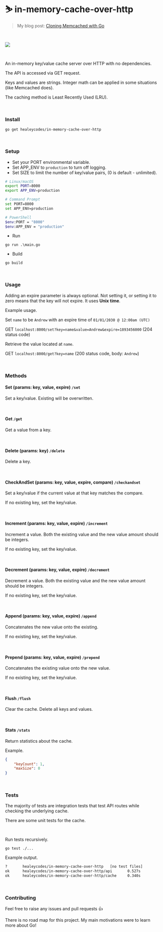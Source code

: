 # ⛷️ in-memory-cache-over-http

> My blog post: [Cloning Memcached with Go](https://healeycodes.com/go/tutorial/beginners/showdev/2019/10/21/cloning-memcached-with-go.html)

<br>

[![](https://github.com/healeycodes/in-memory-cache-over-http/workflows/Go/badge.svg)](https://github.com/healeycodes/in-memory-cache-over-http/actions?query=workflow%3AGo)

<br>

An in-memory key/value cache server over HTTP with no dependencies.

The API is accessed via GET request.

Keys and values are strings. Integer math can be applied in some situations (like Memcached does).

The caching method is Least Recently Used (LRU).

<br>

### Install

`go get healeycodes/in-memory-cache-over-http`

<br>

### Setup

- Set your PORT environmental variable.
- Set APP_ENV to `production` to turn off logging.
- Set SIZE to limit the number of key/value pairs, (0 is default - unlimited).

```bash
# Linux/macOS
export PORT=8000
export APP_ENV=production

# Command Prompt
set PORT=8000
set APP_ENV=production

# PowerShell
$env:PORT = "8000"
$env:APP_ENV = "production"
```

- Run

`go run .\main.go`

- Build

`go build`

<br>

### Usage

Adding an expire parameter is always optional. Not setting it, or setting it to zero means that the key will not expire. It uses **Unix time**.

Example usage.

Set `name` to be `Andrew` with an expire time of `01/01/2030 @ 12:00am (UTC)`

GET `localhost:8000/set?key=name&value=Andrew&expire=1893456000` (204 status code)

Retrieve the value located at `name`.

GET `localhost:8000/get?key=name` (200 status code, body: `Andrew`)

<br>

### Methods

#### Set (params: key, value, expire) `/set`

Set a key/value. Existing will be overwritten.

<br>

#### Get `/get`

Get a value from a key.

<br>

#### Delete (params: key) `/delete`

Delete a key.

<br>

#### CheckAndSet (params: key, value, expire, compare) `/checkandset`

Set a key/value if the current value at that key matches the compare.

If no existing key, set the key/value.

<br>

#### Increment (params: key, value, expire) `/increment`

Increment a value. Both the existing value and the new value amount should be integers.

If no existing key, set the key/value.

<br>

#### Decrement (params: key, value, expire) `/decrement`

Decrement a value. Both the existing value and the new value amount should be integers.

If no existing key, set the key/value.

<br>

#### Append (params: key, value, expire) `/append`

Concatenates the new value onto the existing.

If no existing key, set the key/value.

<br>

#### Prepend (params: key, value, expire) `/prepend`

Concatenates the existing value onto the new value.

If no existing key, set the key/value.

<br>

#### Flush `/flush`

Clear the cache. Delete all keys and values.

<br>

#### Stats `/stats`

Return statistics about the cache.

Example.

```json
{
    "keyCount": 1,
    "maxSize": 0
}
```

<br>

### Tests

The majority of tests are integration tests that test API routes while checking the underlying cache.

There are some unit tests for the cache.

<br>

Run tests recursively.

`go test ./...`

Example output.

```bash
?       healeycodes/in-memory-cache-over-http   [no test files]
ok      healeycodes/in-memory-cache-over-http/api       0.527s
ok      healeycodes/in-memory-cache-over-http/cache     0.340s
```

<br>


### Contributing

Feel free to raise any issues and pull requests 👍

There is no road map for this project. My main motivations were to learn more about Go!
